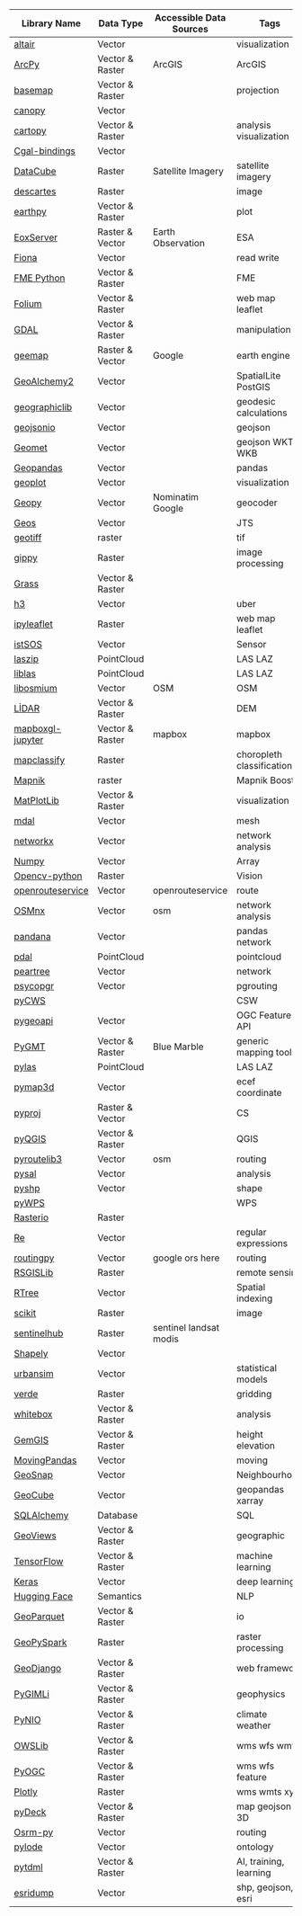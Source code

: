  **Library Name** | **Data Type** | **Accessible Data Sources** | **Tags** 
---|---|---|---
 [altair][1] | Vector |  | visualization 
 [ArcPy][2] | Vector & Raster | ArcGIS | ArcGIS 
 [basemap][3] | Vector & Raster |  | projection 
 [canopy][4] | Vector |  |  
 [cartopy][5] | Vector & Raster |  | analysis visualization 
 [Cgal-bindings][6] | Vector |  |  
 [DataCube][7] | Raster | Satellite Imagery | satellite imagery 
 [descartes][8] | Raster |  | image 
 [earthpy][9] | Vector & Raster |  | plot 
 [EoxServer][10] | Raster & Vector | Earth Observation | ESA 
 [Fiona][11] | Vector |  | read write 
 [FME Python][12] | Vector & Raster |  | FME 
 [Folium][13] | Vector & Raster |  | web map leaflet 
 [GDAL][14] | Vector & Raster |  | manipulation 
 [geemap][15] | Raster & Vector | Google | earth engine 
 [GeoAlchemy2][16] | Vector |  | SpatialLite PostGIS 
 [geographiclib][17] | Vector |  | geodesic calculations 
 [geojsonio][18] | Vector |  | geojson 
 [Geomet][19] | Vector |  | geojson WKT WKB 
 [Geopandas][20] | Vector |  | pandas 
 [geoplot][21] | Vector |  | visualization 
 [Geopy][22] | Vector | Nominatim Google | geocoder 
 [Geos][23] | Vector |  | JTS 
 [geotiff][24] | raster |  | tif 
 [gippy][25] | Raster |  | image processing 
 [Grass][26] | Vector & Raster |  |  
 [h3][27] | Vector |  | uber 
 [ipyleaflet][28] | Raster |  | web map leaflet 
 [istSOS][29] | Vector |  | Sensor 
 [laszip][30] | PointCloud |  | LAS LAZ 
 [liblas][31] | PointCloud |  | LAS LAZ 
 [libosmium][32] | Vector | OSM | OSM 
 [LİDAR][33] | Vector & Raster |  | DEM 
 [mapboxgl-jupyter][34] | Vector & Raster | mapbox | mapbox 
 [mapclassify][35] | Raster |  | choropleth classification 
 [Mapnik][36] | raster |  | Mapnik Boost 
 [MatPlotLib][37] | Vector & Raster |  | visualization 
 [mdal][38] | Vector |  | mesh 
 [networkx][39] | Vector |  | network analysis 
 [Numpy][40] | Vector |  | Array 
 [Opencv-python][41] | Raster |  | Vision 
 [openrouteservice][42] | Vector | openrouteservice | route 
 [OSMnx][43] | Vector | osm | network analysis 
 [pandana][44] | Vector |  | pandas network 
 [pdal][45] | PointCloud |  | pointcloud 
 [peartree][46] | Vector |  | network 
 [psycopgr][47] | Vector |  | pgrouting 
 [pyCWS][48] |  |  | CSW 
 [pygeoapi][49] | Vector |  | OGC Feature API 
 [PyGMT][50] | Vector & Raster | Blue Marble | generic mapping tools 
 [pylas][51] | PointCloud |  | LAS LAZ 
 [pymap3d][52] | Vector |  | ecef coordinate 
 [pyproj][53] | Raster & Vector |  | CS 
 [pyQGIS][54] | Vector & Raster |  | QGIS 
 [pyroutelib3][55] | Vector | osm | routing 
 [pysal][56] | Vector |  | analysis 
 [pyshp][57] | Vector |  | shape 
 [pyWPS][58] |  |  | WPS 
 [Rasterio][59] | Raster |  |  
 [Re][60] | Vector |  | regular expressions 
 [routingpy][61] | Vector | google ors here | routing 
 [RSGISLib][62] | Raster |  | remote sensing 
 [RTree][63] | Vector |  | Spatial indexing 
 [scikit][64] | Raster |  | image 
 [sentinelhub][65] | Raster | sentinel landsat modis |  
 [Shapely][66] | Vector |  |  
 [urbansim][67] | Vector |  | statistical models 
 [verde][68] | Raster |  | gridding 
 [whitebox][69] | Vector & Raster |  | analysis 
 [GemGIS][70] | Vector & Raster |  | height elevation 
 [MovingPandas][71] | Vector |  | moving 
 [GeoSnap][72] | Vector |  | Neighbourhood 
 [GeoCube][73] | Vector |  | geopandas xarray 
 [SQLAlchemy][74] | Database |  | SQL 
 [GeoViews][75] | Vector & Raster |  | geographic 
 [TensorFlow][76] | Vector & Raster |  | machine learning 
 [Keras][77] | Vector |  | deep learning 
 [Hugging Face][78] | Semantics |  | NLP 
 [GeoParquet][79] | Vector & Raster |  | io 
 [GeoPySpark][80] | Raster |  | raster processing 
 [GeoDjango][81] | Vector & Raster |  | web framework 
 [PyGIMLi][82] | Vector & Raster |  | geophysics 
 [PyNIO][83] | Vector & Raster |  | climate weather 
 [OWSLib][84] | Vector & Raster |  | wms wfs wmts 
 [PyOGC][85] | Vector & Raster |  | wms wfs feature 
 [Plotly][86] | Raster |  | wms wmts xyz 
 [pyDeck][87] | Vector & Raster |  | map geojson 3D 
 [Osrm-py][88] | Vector |  | routing 
 [pylode][89] | Vector |  | ontology 
 [pytdml][90] | Vector & Raster |  | AI, training, learning 
 [esridump][91] | Vector |  | shp, geojson, esri 

[1]: https://altair-viz.github.io/index.html
[2]: https://pro.arcgis.com/en/pro-app/latest/arcpy/functions/alphabetical-list-of-arcpy-functions.htm
[3]: https://matplotlib.org/basemap/users/index.html
[4]: https://github.com/CanopySimulations/canopy-python
[5]: https://scitools.org.uk/cartopy/docs/latest/reference/index.html
[6]: https://github.com/sciencectn/cgal-bindings
[7]: https://datacube-core.readthedocs.io/en/latest/api/core-classes/datacube.html
[8]: https://pypi.org/project/descartes/
[9]: https://earthpy.readthedocs.io/en/latest/
[10]: https://docs.eoxserver.org/en/stable/apidoc/modules.html
[11]: https://fiona.readthedocs.io/en/stable/
[12]: https://docs.safe.com/fme/html/fmepython/index.html
[13]: https://python-visualization.github.io/folium/
[14]: https://gdal.org/api/python.html
[15]: https://geemap.org/
[16]: https://geoalchemy-2.readthedocs.io/en/latest/index.html
[17]: https://geographiclib.sourceforge.io/1.52/python/index.html
[18]: https://github.com/jwass/geojsonio.py
[19]: https://github.com/geomet/geomet
[20]: https://geopandas.org/en/stable/docs.html
[21]: https://residentmario.github.io/geoplot/api_reference.html
[22]: https://github.com/geopy/geopy
[23]: https://libgeos.org/
[24]: https://github.com/KipCrossing/geotiff
[25]: https://gippy.readthedocs.io/en/latest/
[26]: https://grasswiki.osgeo.org/wiki/GRASS_Python_Scripting_Library
[27]: https://h3geo.org/docs/
[28]: https://github.com/jupyter-widgets/ipyleaflet
[29]: http://istsos.org/en/latest/doc/
[30]: https://github.com/tmontaigu/laszip-python
[31]: https://liblas.org/tutorial/python.html
[32]: https://github.com/osmcode/pyosmium
[33]: https://lidar.gishub.org/
[34]: https://mapbox-mapboxgl-jupyter.readthedocs-hosted.com/en/latest/
[35]: https://github.com/pysal/mapclassify
[36]: https://mapnik.org/docs/v2.2.0/api/python/index.html
[37]: https://matplotlib.org/stable/api/index.html
[38]: https://www.mdal.xyz/api/python_api.html#python-api
[39]: https://networkx.org/documentation/stable/reference/index.html
[40]: https://numpy.org/doc/stable/reference/index.html#reference
[41]: https://pypi.org/project/opencv-python/
[42]: https://openrouteservice.org/dev/#/api-docs
[43]: https://osmnx.readthedocs.io/en/stable/index.html
[44]: http://udst.github.io/pandana/
[45]: https://pdal.io/python.html
[46]: https://github.com/kuanb/peartree
[47]: https://github.com/herrkaefer/psycopgr
[48]: https://pycsw.org/
[49]: https://docs.pygeoapi.io/en/stable/index.html
[50]: https://www.pygmt.org/latest/
[51]: https://pylas.readthedocs.io/en/latest/index.html
[52]: https://geospace-code.github.io/pymap3d/
[53]: https://pyproj4.github.io/pyproj/latest/
[54]: https://qgis.org/pyqgis/master/
[55]: https://github.com/MKuranowski/pyroutelib3
[56]: https://pysal.org/libpysal/api.html
[57]: https://github.com/GeospatialPython/pyshp
[58]: https://pywps.org/
[59]: https://rasterio.readthedocs.io/en/latest/
[60]: https://docs.python.org/3/library/re.html
[61]: https://routingpy.readthedocs.io/en/latest/?badge=latest
[62]: http://rsgislib.org/rsgislib.html
[63]: https://toblerity.org/rtree/
[64]: https://scikit-image.org/docs/stable/api/api.html
[65]: https://sentinelhub-py.readthedocs.io/en/latest/
[66]: https://shapely.readthedocs.io/en/stable/
[67]: https://udst.github.io/urbansim/index.html
[68]: https://www.fatiando.org/verde/latest/
[69]: https://github.com/giswqs/whitebox-python
[70]: https://gemgis.readthedocs.io
[71]: https://movingpandas.github.io/movingpandas/
[72]: https://spatialucr.github.io/geosnap-guide
[73]: https://corteva.github.io/geocube
[74]: https://docs.sqlalchemy.org/en/20/
[75]: https://geoviews.org/
[76]: https://www.tensorflow.org/api_docs/python/tf
[77]: https://keras.io/api/
[78]: https://huggingface.co/
[79]: https://github.com/darcy-r/geoparquet-python
[80]: https://geopyspark.readthedocs.io/en/latest/
[81]: https://docs.djangoproject.com/en/3.2/ref/contrib/gis/
[82]: https://www.pygimli.org/documentation.html
[83]: https://www.pyngl.ucar.edu/Nio.shtml
[84]: https://owslib.readthedocs.io/en/latest/
[85]: https://github.com/RyanWalker277/PyOGC
[86]: https://plotly.com/python/
[87]: https://deckgl.readthedocs.io/en/latest/index.html
[88]: https://github.com/gojuno/osrm-py
[89]: https://pypi.org/project/pylode/
[90]: https://github.com/TrainingDML/pytdml
[91]: https://github.com/openaddresses/pyesridump


